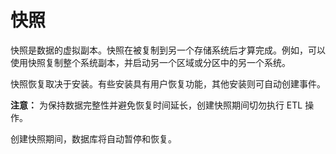 快照
====

快照是数据的虚拟副本。快照在被复制到另一个存储系统后才算完成。例如，可以使用快照复制整个系统副本，并启动另一个区域或分区中的另一个系统。

快照恢复取决于安装。有些安装具有用户恢复功能，其他安装则可自动创建事件。

**注意：** 为保持数据完整性并避免恢复时间延长，创建快照期间切勿执行 ETL 操作。

创建快照期间，数据库将自动暂停和恢复。
